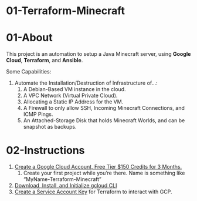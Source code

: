 # 01-Terraform-Minecraft

# 01-About

This project is an automation to setup a Java Minecraft server, using **Google Cloud**, **Terraform**, and **Ansible**.

Some Capabilities:

1. Automate the Installation/Destruction of Infrastructure of...:
    1. A Debian-Based VM instance in the cloud.
    2. A VPC Network (Virtual Private Cloud).
    3. Allocating a Static IP Address for the VM.
    4. A Firewall to only allow SSH, Incoming Minecraft Connections, and ICMP Pings.
    5. An Attached-Storage Disk that holds Minecraft Worlds, and can be snapshot as backups.

# 02-Instructions

1. [Create a Google Cloud Account, Free Tier $150 Credits for 3 Months.](https://cloud.google.com/free)
    1. Create your first project while you’re there. Name is something like “MyName-Terraform-Minecraft”
2. [Download, Install, and Initialize gcloud CLI](https://cloud.google.com/sdk/gcloud#download_and_install_the)
3. [Create a Service Account Key](https://console.cloud.google.com/apis/credentials/serviceaccountkey) for Terraform to interact with GCP.
